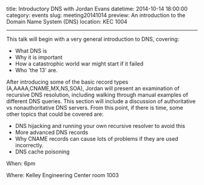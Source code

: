 title: Introductory DNS with Jordan Evans 
datetime: 2014-10-14 18:00:00
category: events
slug: meeting20141014
preview: An introduction to the Domain Name System (DNS) 
location: KEC 1004

---

This talk will begin with a very general introduction to DNS, covering:

* What DNS is
* Why it is important
* How a catastrophic world war might start if it failed
* Who 'the 13' are.

After introducing some of the basic record types (A,AAAA,CNAME,MX,NS,SOA), 
Jordan will present an examination of recursive DNS resolution, including 
walking through manual examples of different DNS queries. This section will 
include a discussion of authoritative vs nonauthoritative DNS servers. From 
this point, if there is time, some other topics that could be covered are:

* DNS hijacking and running your own recursive resolver to avoid this
* More advanced DNS records
* Why CNAME records can cause lots of problems if they are used incorrectly.
* DNS cache poisoning

When: 6pm

Where: Kelley Engineering Center room 1003
